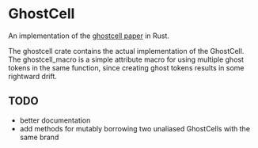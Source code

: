 # GhostCell

An implementation of the [ghostcell paper](https://plv.mpi-sws.org/rustbelt/ghostcell)
in Rust.

The ghostcell crate contains the actual implementation of the GhostCell. The ghostcell_macro
is a simple attribute macro for using multiple ghost tokens in the same function, since creating
ghost tokens results in some rightward drift.

## TODO

- better documentation
- add methods for mutably borrowing two unaliased GhostCells with the same brand
